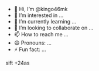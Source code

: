 - 👋 Hi, I’m @kingo46mk
- 👀 I’m interested in ...
- 🌱 I’m currently learning ...
- 💞️ I’m looking to collaborate on ...
- 📫 How to reach me ...
- 😄 Pronouns: ...
- ⚡ Fun fact: ...

<!---
kingo46mk/kingo46mk is a ✨ special ✨ repository because its `README.md` (this file) appears on your GitHub profile.
You can click the Preview link to take a look at your changes.
--->
sift  +24as
